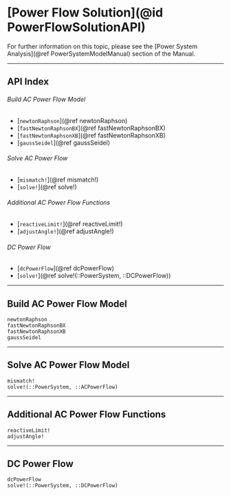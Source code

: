 # [Power Flow Solution](@id PowerFlowSolutionAPI)

For further information on this topic, please see the [Power System Analysis](@ref PowerSystemModelManual) section of the Manual.

---

## API Index

###### Build AC Power Flow Model
* [`newtonRaphson`](@ref newtonRaphson)
* [`fastNewtonRaphsonBX`](@ref fastNewtonRaphsonBX)
* [`fastNewtonRaphsonXB`](@ref fastNewtonRaphsonXB)
* [`gaussSeidel`](@ref gaussSeidel)

###### Solve AC Power Flow
* [`mismatch!`](@ref mismatch!)
* [`solve!`](@ref solve!)

###### Additional AC Power Flow Functions
* [`reactiveLimit!`](@ref reactiveLimit!)
* [`adjustAngle!`](@ref adjustAngle!)

###### DC Power Flow
* [`dcPowerFlow`](@ref dcPowerFlow)
* [`solve!`](@ref solve!(::PowerSystem, ::DCPowerFlow))

---

## Build AC Power Flow Model
```@docs
newtonRaphson
fastNewtonRaphsonBX
fastNewtonRaphsonXB
gaussSeidel
```

---

## Solve AC Power Flow Model
```@docs
mismatch!
solve!(::PowerSystem, ::ACPowerFlow)
```

---

## Additional AC Power Flow Functions
```@docs
reactiveLimit!
adjustAngle!
```

---

## DC Power Flow
```@docs
dcPowerFlow
solve!(::PowerSystem, ::DCPowerFlow)
```
